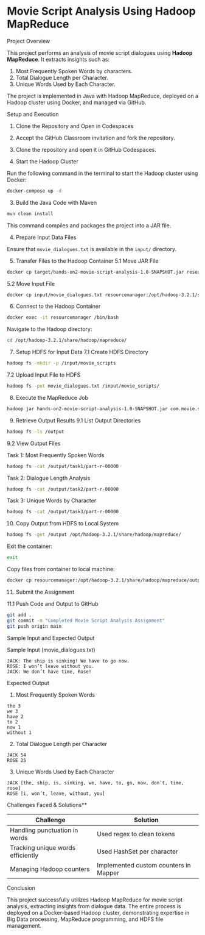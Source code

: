 # Movie Script Analysis Using Hadoop MapReduce

Project Overview

This project performs an analysis of movie script dialogues using **Hadoop MapReduce**. It extracts insights such as:

1. Most Frequently Spoken Words by characters.
2. Total Dialogue Length per Character.
3. Unique Words Used by Each Character.

The project is implemented in Java with Hadoop MapReduce, deployed on a Hadoop cluster using Docker, and managed via GitHub.

Setup and Execution
1. Clone the Repository and Open in Codespaces
  1. Accept the GitHub Classroom invitation and fork the repository.
  2. Clone the repository and open it in GitHub Codespaces.

2. Start the Hadoop Cluster

Run the following command in the terminal to start the Hadoop cluster using Docker:
```bash
docker-compose up -d
```
3. Build the Java Code with Maven

```bash
mvn clean install
```
This command compiles and packages the project into a JAR file.

4. Prepare Input Data Files

Ensure that `movie_dialogues.txt` is available in the `input/` directory.

5. Transfer Files to the Hadoop Container
  5.1 Move JAR File

```bash
docker cp target/hands-on2-movie-script-analysis-1.0-SNAPSHOT.jar resourcemanager:/opt/hadoop-3.2.1/share/hadoop/mapreduce/
```

  5.2 Move Input File

```bash
docker cp input/movie_dialogues.txt resourcemanager:/opt/hadoop-3.2.1/share/hadoop/mapreduce/
```

6. Connect to the Hadoop Container

```bash
docker exec -it resourcemanager /bin/bash
```

Navigate to the Hadoop directory:
```bash
cd /opt/hadoop-3.2.1/share/hadoop/mapreduce/
```

7. Setup HDFS for Input Data
  7.1 Create HDFS Directory

  ```bash
  hadoop fs -mkdir -p /input/movie_scripts
  ```

  7.2 Upload Input File to HDFS

  ```bash
  hadoop fs -put movie_dialogues.txt /input/movie_scripts/
  ```

8. Execute the MapReduce Job

  ```bash
  hadoop jar hands-on2-movie-script-analysis-1.0-SNAPSHOT.jar com.movie.script.analysis.MovieScriptAnalysis /input/movie_scripts/movie_dialogues.txt /output
  ```

9. Retrieve Output Results
  9.1 List Output Directories

  ```bash
  hadoop fs -ls /output
  ```

  9.2 View Output Files

  Task 1: Most Frequently Spoken Words

  ```bash
  hadoop fs -cat /output/task1/part-r-00000
  ```

  Task 2: Dialogue Length Analysis

  ```bash
  hadoop fs -cat /output/task2/part-r-00000
  ```

Task 3: Unique Words by Character

  ```bash
  hadoop fs -cat /output/task3/part-r-00000
  ```

10. Copy Output from HDFS to Local System

  ```bash
  hadoop fs -get /output /opt/hadoop-3.2.1/share/hadoop/mapreduce/
  ```

Exit the container:

  ```bash
  exit
  ```

Copy files from container to local machine:

```bash
docker cp resourcemanager:/opt/hadoop-3.2.1/share/hadoop/mapreduce/output/ ./output/
```

11. Submit the Assignment

  11.1 Push Code and Output to GitHub

  ```bash
  git add .
  git commit -m "Completed Movie Script Analysis Assignment"
  git push origin main
  ```


Sample Input and Expected Output

Sample Input (movie\_dialogues.txt)

```
JACK: The ship is sinking! We have to go now.
ROSE: I won’t leave without you.
JACK: We don’t have time, Rose!
```

Expected Output

1. Most Frequently Spoken Words

```
the 3
we 3
have 2
to 2
now 1
without 1
```

2. Total Dialogue Length per Character

```
JACK 54
ROSE 25
```

3. Unique Words Used by Each Character

```
JACK [the, ship, is, sinking, we, have, to, go, now, don’t, time, rose]
ROSE [i, won’t, leave, without, you]
```

Challenges Faced & Solutions**

|   Challenge                       |   Solution                            |
| --------------------------------- | ------------------------------------- |
| Handling punctuation in words     | Used regex to clean tokens            |
| Tracking unique words efficiently | Used HashSet per character            |
| Managing Hadoop counters          | Implemented custom counters in Mapper |


Conclusion

This project successfully utilizes Hadoop MapReduce for movie script analysis, extracting insights from dialogue data. The entire process is deployed on a Docker-based Hadoop cluster, demonstrating expertise in Big Data processing, MapReduce programming, and HDFS file management.

